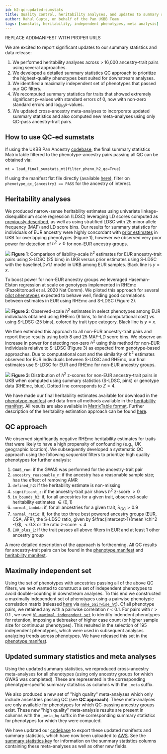 ```yaml
---
id: h2-qc-updated-sumstats
title: Quality control, heritability analyses, and updates to summary statistics
author: Rahul Gupta, on behalf of the Pan UKBB Team
tags: [sumstats, heritability, independent phenotypes, meta analysis]
---
```


REPLACE ADDMANIFEST WITH PROPER URLS

We are excited to report significant updates to our summary statistics and data release:

1. We performed heritability analyses across > 16,000 ancestry-trait pairs using several approaches.
2. We developed a detailed summary statistics QC approach to prioritize the highest-quality phenotypes best suited for downstream analyses.
3. We identified a maximally independent set of phenotypes that passed our QC filters.
4. We recomputed summary statistics for traits that showed extremely significant p-values with standard errors of 0, now with non-zero standard errors and $\log_{10} p$-values.
5. We updated cross-ancestry meta-analyses to incorporate updated summary statistics and also computed new meta-analyses using only QC-pass ancestry-trait pairs.

<!--truncate-->

## How to use QC-ed sumstats

If using the UKBB Pan Ancestry [codebase](https://github.com/atgu/ukbb_pan_ancestry), the final summary statistics MatrixTable filtered to the phenotype-ancestry pairs passing all QC can be obtained via:

```
mt = load_final_sumstats_mt(filter_pheno_h2_qc=True)
```

If using the manifest flat file directly (available [here](ADDMANIFEST)), filter on `phenotype_qc_{ancestry} == PASS` for the ancestry of interest.

## Heritability analyses

We produced narrow-sense heritability estimates using univariate linkage-disequilibrium score regression (LDSC) leveraging LD scores computed as [previously described](https://pan.ukbb.broadinstitute.org/blog/2020/10/29/ld-release), as well as using stratified LDSC with 25 minor allele frequency (MAF) and LD score bins. Our results for summary statistics for individuals of EUR ancestry were highly concordant with [prior estimates](https://nealelab.github.io/UKBB_ldsc/) in UKB for overlapping phenotypes (Figure 1), however we observed very poor power for detection of $h^2 > 0$ for non-EUR ancestry groups.

![](./EUR_SLDSC_LDSC_compare_all_phenotypes.png)
**Figure 1**: Comparison of liability-scale $h^2$ estimates for EUR ancestry-trait pairs using S-LDSC (25 bins) in UKB versus prior estimates using S-LDSC with the baselineLDv1.1 model in UKB among EUR samples. Black line is $y=x$.

To boost power for non-EUR ancestry groups we leveraged Haseman-Elston regression at scale on genotypes implemented in RHEmc (Pazokitoroudi et al. 2020 Nat Comm). We piloted this approach for several [pilot phenotypes](ADDMANIFEST) expected to behave well, finding good correlations between estimates in EUR using RHEmc and S-LDSC (Figure 2).

![](./EUR_rhemc_nonliab_v_sldsc_allpananc.png)
**Figure 2**: Observed-scale $h^2$ estimates in select phenotypes among EUR individuals obtained using RHEmc (8 bins, to limit computational cost) vs. using S-LDSC (25 bins), colored by trait type category. Black line is $y=x$.

We then extended this approach to all non-EUR ancestry-trait pairs and report these results using both 8 and 25 MAF-LD score bins. We observe an increase in power for detecting non-zero $h^2$ using this method for non-EUR individuals relative to S-LDSC (Figure 3) as expected from genotype-based approaches. Due to computational cost and the similarity of $h^2$ estimates observed for EUR individuals between S-LDSC and RHEmc, our final estimates use S-LDSC for EUR and RHEmc for non-EUR ancestry groups.

![](./h2z_densities_nonEUR_sldsc_rhemc.png)
**Figure 3**: Distribution of $h^2$ z-scores for non-EUR ancestry-trait pairs in UKB when computed using summary statistics (S-LDSC, pink) or genotype data (RHEmc, blue). Dotted line corresponds to $Z = 4$.

We have made our final heritability estimates available for download in the [phenotype manifest](ADDMANIFEST) and data from all methods available in the [heritability manifest](ADDMANIFEST). All results are also available in [MatrixTable format](https://pan.ukbb.broadinstitute.org/downloads). Further description of the heritability estimation approach can be found [here](https://pan.ukbb.broadinstitute.org/docs/heritability).

## QC approach

We observed significantly negative RHEmc heritability estimates for traits that were likely to have a high propensity of confounding (e.g., UK geographic location). We subsequently developed a systematic QC approach using the following *sequential* filters to prioritize high quality phenotypes for further analysis:

1. `GWAS_run`: if the GWAS was performed for the ancestry-trait pair
2. `ancestry_reasonable_n`: if the ancestry has a reasonable sample size; has the effect of removing AMR
3. `defined_h2`: if the heritability estimate is non-missing
4. `significant_z`: if the ancestry-trait pair shows $h^2$ z-score $> 0$
5. `in_bounds_h2`: if, for all ancestries for a given trait, observed-scale heritability estimates $\in (0,1)$
6. `normal_lambda`: if, for all ancestries for a given trait, $\lambda_{GC} > 0.9$
7. `normal_ratio`: if, for the top three best powered ancestry groups (EUR, CSA, AFR), the S-LDSC ratio, given by $\frac{intercept-1}{mean \chi^2 -1}$, $< 0.3$ or the ratio z-score $< 4$
8. `EUR_plus_1`: if the trait passes all above filters in EUR and at least 1 other ancestry group

A more detailed description of the approach is forthcoming. All QC results for ancestry-trait pairs can be found in the [phenotype manifest](ADDMANIFEST) and [heritability manifest](ADDMANIFEST).

## Maximally independent set

Using the set of phenotypes with ancestries passing all of the above QC filters, we next wanted to construct a set of independent phenotypes to avoid double-counting in downstream analyses. To this end we constructed a maximally independent set of phenotypes using a pairwise phenotypic correlation matrix (released [here](https://pan.ukbb.broadinstitute.org/downloads) via [`make_pairwise_ht`](https://github.com/Nealelab/ukb_common/blob/f9b4c037b57e932a52dcfb8c35f1e077c6939610/src/ukbb_common/utils/phenotype_loading.py#L338)). Of all phenotype pairs, we retained any with a pairwise correlation $r < 0.1$. For pairs with  $r > 0.1$ , we used [`hl.maximal_independent_set`](https://hail.is/docs/0.2/methods/misc.html#hail.methods.maximal_independent_set) to identify indendent phenotypes for retention, imposing a tiebreaker of higher case count (or higher sample size for continuous phenotypes). This resulted in the selection of 195 independent phenotypes, which were used in subsequent analyses analyzing trends across phenotypes. We have released this set in the [phenotype manifest](ADDMANIFEST).

## Updated summary statistics and meta analyses

Using the updated summary statistics, we reproduced cross-ancestry meta-analyses for all phenotypes (using only ancestry groups for which GWAS was completed). These are represented in the corresponding phenotype-specific summary statistics as columns with the `_meta` suffix.

We also produced a new set of "high quality" meta-analyses which only include ancestries passing QC (see **QC approach**). These meta-analyses are only available for phenotypes for which QC-passing ancestry groups exist. These new "high quality" meta-analysis results are present in columns with the `_meta_hq` suffix in the corresponding summary statistics for phenotypes for which they were computed.

We have updated our [codebase](https://github.com/atgu/ukbb_pan_ancestry) to export these updated manifests and summary statistics, which have now been uploaded to [AWS](https://pan.ukbb.broadinstitute.org/downloads). See the [summary statistics key](https://pan.ukbb.broadinstitute.org/docs/per-phenotype-files) for information on the summary statistics columns containing these meta-analyses as well as other new fields.